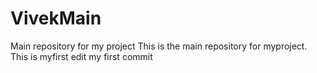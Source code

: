 # VivekMain
Main repository for my project
This is the main repository for myproject.
This is myfirst edit
my first commit
